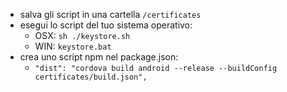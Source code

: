 - salva gli script in una cartella `/certificates`
- esegui lo script del tuo sistema operativo:
	- OSX: `sh ./keystore.sh`
	- WIN: `keystore.bat`
- crea uno script npm nel package.json:
	- `"dist": "cordova build android --release --buildConfig certificates/build.json",`
